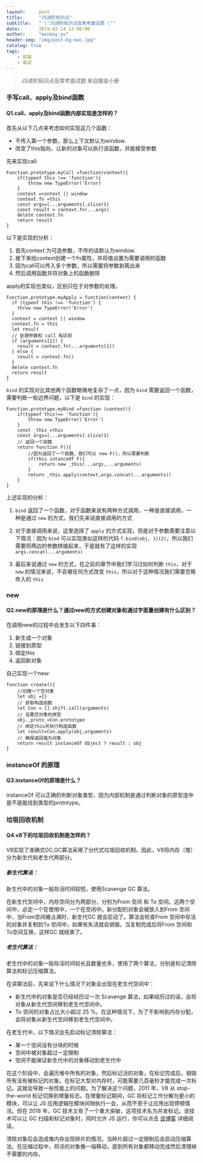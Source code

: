 ```yaml
---
layout:     post
title:      "JS进阶知识点"
subtitle:   " \"JS进阶知识点及常考面试题 \""
date:       2019-02-14 12:00:00
author:     "monkey-yu"
header-img: "img/post-bg-mac.jpg"
catalog: true
tags:
    - 前端
    - 面试
---
```


> JS进阶知识点及常考面试题 来自掘金小册

### 手写call、apply及bind函数

#### Q1.call、apply及bind函数内部实现是怎样的？

首先从以下几点来考虑如何实现这几个函数：

- 不传入第一个参数，那么上下文默认为window.
- 改变了this指向，让新的对象可以执行该函数，并能接受参数

先来实现call:

```
Function.prototype.myCall =function(context){
    if(typeof this !== 'function'){
        throw new TypeError('Error)
    }
    context =context || window
    context.fn =this
    const args=[...arguments].slice(1)
    const result = context.fn(...args)
    delete context.fn
    return result
}
```

以下是实现的分析：

1. 首先context 为可选参数，不传的话默认为window.
2. 接下来给context创建一个fn属性，并将值设置为需要调用的函数
3. 因为call可以传入多个参数，所以需要将参数剥离出来
4. 然后调用函数并将对象上的函数删除

apply的实现也类似，区别只在于对参数的处理。

```
Function.prototype.myApply = function(context) {
  if (typeof this !== 'function') {
    throw new TypeError('Error')
  }
  context = context || window
  context.fn = this
  let result
  // 处理参数和 call 有区别
  if (arguments[1]) {
    result = context.fn(...arguments[1])
  } else {
    result = context.fn()
  }
  delete context.fn
  return result
}
```

`bind` 的实现对比其他两个函数略微地复杂了一点，因为 `bind` 需要返回一个函数，需要判断一些边界问题，以下是 `bind` 的实现：

```
Function.prototype.myBind =function (context){
    if(typeof this!== 'function'){
        throw new TypeError('Error')
    }
    const _this =this
    const args=[...arguments].slice(1)
    // 返回一个函数
    return function F(){
        //因为返回了一个函数，我们可以 new F()，所以需要判断
        if(this intanceOf F){
            return new _this(...args,...arguments)
        }
        return _this.apply(context,args.concat(...arguments))
    }
}
```

上述实现的分析：

1. `bind` 返回了一个函数，对于函数来说有两种方式调用，一种是直接调用，一种是通过 `new` 的方式，我们先来说直接调用的方式

2. 对于直接调用来说，这里选择了 `apply` 的方式实现，但是对于参数需要注意以下情况：因为 `bind` 可以实现类似这样的代码 `f.bind(obj, 1)(2)`，所以我们需要将两边的参数拼接起来，于是就有了这样的实现 `args.concat(...arguments)`

3. 最后来说通过 `new` 的方式，在之前的章节中我们学习过如何判断 `this`，对于 `new` 的情况来说，不会被任何方式改变 `this`，所以对于这种情况我们需要忽略传入的 `this`

### new

#### Q2.new的原理是什么？通过new的方式创建对象和通过字面量创建有什么区别？

在调用new的过程中会发生以下四件事：

1. 新生成一个对象
2. 链接到原型
3. 绑定this
4. 返回新对象

自己实现一个new:

```
function create(){
	//创建一个空对象
    let obj ={}
    // 获取构造函数
    let Con = [].shift.call(arguments)
    // 设置空对象的原型
    obj._proto_=Con.prototype
    // 绑定this并执行构造函数
    let result=Con.apply(obj,arguments)
    // 确保返回值为对象
    return result instanceOf Object ? result : obj
}
```

### instanceOf 的原理

#### Q3.instanceOf的原理是什么？

instanceOf 可以正确的判断对象类型，因为内部机制是通过判断对象的原型连中是不是能找到类型的prototype。

### 垃圾回收机制

#### Q4.v8下的垃圾回收机制是怎样的？

V8实现了准确式GC,GC算法采用了分代式垃圾回收机制。因此，V8将内存（堆）分为新生代和老生代两部分。

##### 新生代算法：

新生代中的对象一般存活时间较短，使用Scavenge GC 算法。

在新生代空间中，内存空间分为两部分，分别为From 空间 和 To 空间。这两个空间中，必定一个在使用中，一个在空闲中。新分配的对象会被放入到From 空间中，当From空间被占满时，新生代GC 就会启动了。算法会检查From 空间中存活的对象并复制到To 空间中，如果有失活就会销毁。当复制完成后将From 空间和To空间互换，这样GC 就结束了。

##### 老生代算法：

老生代中的对象一般存活时间较长且数量也多，使用了两个算法，分别是标记清除算法和标记压缩算法。

在讲算法前，先来说下什么情况下对象会出现在老生代空间中：

- 新生代中的对象是否已经经历过一次 Scavenge 算法，如果经历过的话，会将对象从新生代空间移到老生代空间中。
- To 空间的对象占比大小超过 25 %。在这种情况下，为了不影响到内存分配，会将对象从新生代空间移到老生代空间中。

在老生代中，以下情况会先启动标记清除算法：

- 某一个空间没有分块的时候
- 空间中被对象超过一定限制
- 空间不能保证新生代中的对象移动到老生代中

在这个阶段中，会遍历堆中所有的对象，然后标记活的对象，在标记完成后，销毁所有没有被标记的对象。在标记大型对内存时，可能需要几百毫秒才能完成一次标记。这就会导致一些性能上的问题。为了解决这个问题，2011 年，V8 从 stop-the-world 标记切换到增量标志。在增量标记期间，GC 将标记工作分解为更小的模块，可以让 JS 应用逻辑在模块间隙执行一会，从而不至于让应用出现停顿情况。但在 2018 年，GC 技术又有了一个重大突破，这项技术名为并发标记。该技术可以让 GC 扫描和标记对象时，同时允许 JS 运行，你可以点击 [该博客](https://link.juejin.im/?target=https%3A%2F%2Fv8project.blogspot.com%2F2018%2F06%2Fconcurrent-marking.html) 详细阅读。

清除对象后会造成堆内存出现碎片的情况，当碎片超过一定限制后会启动压缩算法。在压缩过程中，将活的对象像一端移动，直到所有对象都移动完成然后清理掉不需要的内存。

